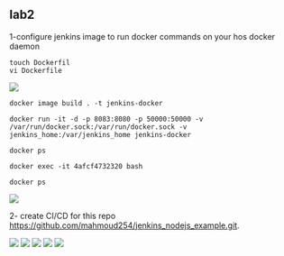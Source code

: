 ## lab2

1-configure jenkins image to run docker commands on your hos docker daemon
```
touch Dockerfil
vi Dockerfile
```
<img src="https://user-images.githubusercontent.com/92440274/217831255-4a019a2f-70c6-4ce8-8a11-8cd518587f5f.png">

```
docker image build . -t jenkins-docker

docker run -it -d -p 8083:8080 -p 50000:50000 -v /var/run/docker.sock:/var/run/docker.sock -v jenkins_home:/var/jenkins_home jenkins-docker

```
```
docker ps
```
```
docker exec -it 4afcf4732320 bash
```
```
docker ps
```
<img src="https://user-images.githubusercontent.com/92440274/217833592-5d9fcbca-ba14-4eef-afbc-dc7d51de2be6.png">

2- create CI/CD for this repo https://github.com/mahmoud254/jenkins_nodejs_example.git.

<img src="https://user-images.githubusercontent.com/92440274/218078314-5d2750c1-2f2e-46f5-865c-27fcaa80fef7.png">

<img src="https://user-images.githubusercontent.com/92440274/218078665-66680cf6-4251-45fb-837f-39cf605409b5.png">

<img src="https://user-images.githubusercontent.com/92440274/218078878-c7412e83-130c-4bab-be58-bbed689a0930.png">

<img src="https://user-images.githubusercontent.com/92440274/218080613-17c08b8e-39ac-4ba6-9c5a-eaae738466ed.png">

<img src="https://user-images.githubusercontent.com/92440274/218080815-b39e3c8a-1077-45fa-92d3-92584446ccea.png">




